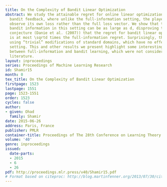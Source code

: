 ```yaml
---
title: On the Complexity of Bandit Linear Optimization
abstract: We study the attainable regret for online linear optimization problems with
  bandit feedback, where unlike the full-information setting, the player can only
  observe its own loss rather than the full loss vector. We show that the price of
  bandit information in this setting can be as large as d, disproving the well-known
  conjecture (Danie et al. (2007)) that the regret for bandit linear optimization
  is at most \sqrtd times the full-information regret. Surprisingly, this is shown
  using “trivial” modifications of standard domains, which have no effect in the full-information
  setting. This and other results we present highlight some interesting differences
  between full-information and bandit learning, which were not considered in previous
  literature.
layout: inproceedings
series: Proceedings of Machine Learning Research
id: Shamir15
month: 0
tex_title: On the Complexity of Bandit Linear Optimization
firstpage: 1523
lastpage: 1551
page: 1523-1551
order: 1523
cycles: false
author:
- given: Ohad
  family: Shamir
date: 2015-06-26
address: Paris, France
publisher: PMLR
container-title: Proceedings of The 28th Conference on Learning Theory
volume: '40'
genre: inproceedings
issued:
  date-parts:
  - 2015
  - 6
  - 26
pdf: http://proceedings.mlr.press/v40/Shamir15.pdf
# Format based on citeproc: http://blog.martinfenner.org/2013/07/30/citeproc-yaml-for-bibliographies/
---
```

